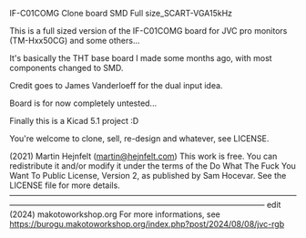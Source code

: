 IF-C01COMG Clone board SMD Full size_SCART-VGA15kHz

This is a full sized version of the IF-C01COMG board for JVC pro monitors (TM-Hxx50CG) and some others...

It's basically the THT base board I made some months ago, with most components changed to SMD.

Credit goes to James Vanderloeff for the dual input idea.

Board is for now completely untested...

Finally this is a Kicad 5.1 project :D

You're welcome to clone, sell, re-design and whatever, see LICENSE.

(2021) Martin Hejnfelt (martin@hejnfelt.com)
This work is free. You can redistribute it and/or modify it under the
terms of the Do What The Fuck You Want To Public License, Version 2,
as published by Sam Hocevar. See the LICENSE file for more details.
————————————————————————————————————————————————————————————————————
edit (2024) makotoworkshop.org
For more informations, see https://burogu.makotoworkshop.org/index.php?post/2024/08/08/jvc-rgb
